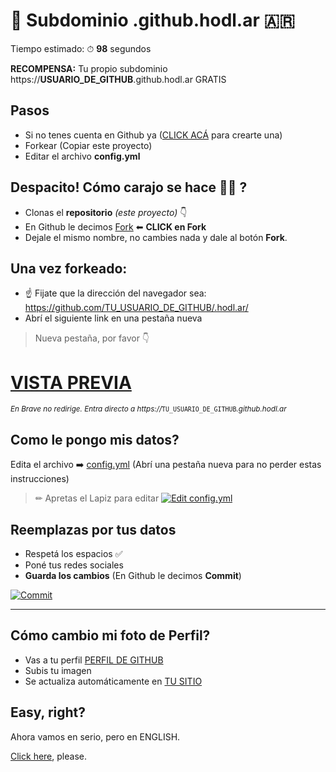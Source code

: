 # 🧉 Subdominio .github.hodl.ar 🇦🇷

Tiempo estimado: ⏱ **98** segundos

**RECOMPENSA:** Tu propio subdominio https://**USUARIO_DE_GITHUB**.github.hodl.ar GRATIS

## Pasos

- Si no tenes cuenta en Github ya ([CLICK ACÁ](https://github.com/lacrypta/github-start/blob/main/languages/esAR/GITHUB_SIGNUP.md) para crearte una)
- Forkear (Copiar este proyecto)
- Editar el archivo **config.yml**

## Despacito! Cómo carajo se hace 🤌🤌 ?

- Clonas el **repositorio** _(este proyecto)_ 👇
- En Github le decimos [Fork](https://github.com/lacrypta/.hodl.ar/fork) ⬅ **CLICK en Fork**
- Dejale el mismo nombre, no cambies nada y dale al botón **Fork**.

## Una vez forkeado:

- ☝️ Fijate que la dirección del navegador sea: https://github.com/TU_USUARIO_DE_GITHUB/.hodl.ar/
- Abrí el siguiente link en una pestaña nueva

> Nueva pestaña, por favor 👇
# [VISTA PREVIA](https://hodl.ar/api/subdomain/redirect)

<sub>_En Brave no redirige. Entra directo a https://_`TU_USUARIO_DE_GITHUB`_.github.hodl.ar_</sub>

## Como le pongo mis datos?

Edita el archivo ➡️ [config.yml](config.yml) (Abrí una pestaña nueva para no perder estas instrucciones)

> ✏ Apretas el Lapiz para editar
> [![Edit config.yml](https://raw.githubusercontent.com/lacrypta/.hodl.ar/hidden/docs/edit.png "Edit config.yml")](#como-le-pongo-mis-datos)

## Reemplazas por tus datos

- Respetá los espacios ✅
- Poné tus redes sociales
- **Guarda los cambios** (En Github le decimos **Commit**)

[![Commit](https://raw.githubusercontent.com/lacrypta/.hodl.ar/hidden/docs/commit.png "Commit Changes")](#reemplazas-por-tus-datos)

---

## Cómo cambio mi foto de Perfil?
- Vas a tu perfil [PERFIL DE GITHUB](https://github.com/settings/profile)
- Subis tu imagen
- Se actualiza automáticamente en [TU SITIO](https://hodl.ar/api/subdomain/redirect)


## Easy, right?

Ahora vamos en serio, pero en ENGLISH.

[Click here](https://github.com/lacrypta/links), please.
